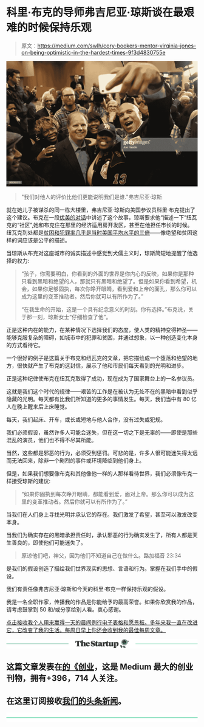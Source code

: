 # 科里·布克的导师弗吉尼亚·琼斯谈在最艰难的时候保持乐观

> 原文：<https://medium.com/swlh/cory-bookers-mentor-virginia-jones-on-being-optimistic-in-the-hardest-times-9f3d4830755e>

![](img/5c645d271a929641a459bfc8606512af.png)

> "我们对他人的评价比他们更能说明我们是谁."弗吉尼亚·琼斯

就在她儿子被谋杀的同一栋大楼里，弗吉尼亚·琼斯向美国参议员科里·布克提出了这个建议。布克在一段[优美的对话](https://onbeing.org/programs/cory-booker-civic-spiritual-evolution-jul2018/)中讲述了这个故事，琼斯要求他“描述一下”纽瓦克的“社区”,她和布克住在那里的经济适用房开发区，甚至在他担任市长的时候。纽瓦克到处都是[贫困和犯罪率几乎是当时美国平均水平的三倍](http://www.city-data.com/crime/crime-Newark-New-Jersey.html)——像绝望和贫困这样的词应该是公平的描述。

当琼斯从布克对这座城市的诚实描述中感觉到犬儒主义时，琼斯简短地提醒了他选择的权力:

> “孩子，你需要明白，你看到的外面的世界是你内心的反映，如果你是那种只看到黑暗和绝望的人，那就只有黑暗和绝望了。但是如果你看到希望，机会，如果你足够固执，每次你睁开眼睛，看到爱和上帝的面孔，那么你可以成为这里的变革推动者。然后你就可以有所作为了。”
> 
> “在我生命的开始，这是一个具有纪念意义的时刻。你有选择。”布克说，关于那一刻，琼斯女士“仔细检查了他”。

正是这种内在的能力，在某种情况下选择我们的态度，使人类的精神变得神圣——能够克服复杂的障碍，如城市中的犯罪和贫困，并通过想象，以一种创造变化本身的方式看待它。

一个很好的例子是这篇关于布克和纽瓦克的文章，把它描绘成一个堕落和绝望的地方，很快就产生了布克的这封信，展示了他和市民们每天看到的光明和进步。

正是这种纪律使布克在纽瓦克取得了成功，现在成为了国家舞台上的一名参议员。

这就是我们这个时代的规律——艰苦的工作是在被认为无处不在的黑暗中看到似乎隐藏的光明。每天都有比我们所知道的更多的事情发生。每天，我们当中有 80 亿人在晚上醒来后上床睡觉。

每天，我们起床、开车，或长或短地与他人合作，没有过失或犯规。

我们必须假设，虽然许多人可能会迷失，但在这一切之下是无辜的——即使是那些混乱的演员，他们也不得不尽其所能。

当然，这些都是邪恶的行为，必须受到惩罚。可悲的是，许多人很可能迷失得太远而无法回来，除非一个剧烈的事件或环境降临到他们身上。

但是，如果我们想要像布克和其他像他一样的人那样看待世界，我们必须像布克一样接受琼斯的建议:

> “如果你固执到每次睁开眼睛，都能看到爱，面对上帝。那么你可以成为这里的变革推动者。然后你就可以有所作为了。”

当我们在人们身上寻找光明并承认它的存在。我们激发了希望，甚至可以激发改变本身。

当我们为确实存在的黑暗承担责任时，承认邪恶的行为确实发生了，所有人都是天生善良的，即使他们可能迷失了。

> 原谅他们吧，神父，因为他们不知道自己在做什么。路加福音 23:34

是我们的假设创造了描绘我们世界现实的思想、言语和行为。掌握在我们手中的假设。

我们有责任像弗吉尼亚·琼斯和今天的科里·布克一样保持乐观的假设。

我是一名全职作家，传播我的作品是你能给予的最高荣誉。如果你欣赏我的作品，请考虑鼓掌到 50 和/或分享给别人看。衷心感谢。

[点击接收我个人用来赢得一天的晨间例行电子表格和愿景板。多年来我一直在改进它，它改变了我的生活。每周日早上你还会收到我的最佳每周文章。](https://betreatedhowyouwanttobetreated.com/optin-main)

[![](img/308a8d84fb9b2fab43d66c117fcc4bb4.png)](https://medium.com/swlh)

## 这篇文章发表在[的《创业](https://medium.com/swlh)，这是 Medium 最大的创业刊物，拥有+396，714 人关注。

## 在这里订阅接收[我们的头条新闻](http://growthsupply.com/the-startup-newsletter/)。

[![](img/b0164736ea17a63403e660de5dedf91a.png)](https://medium.com/swlh)